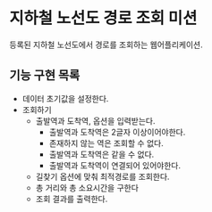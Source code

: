 # 지하철 노선도 경로 조회 미션

등록된 지하철 노선도에서 경로를 조회하는 웹어플리케이션.

## 기능 구현 목록

- 데이터 초기값을 설정한다.
- 조회하기
  - 출발역과 도착역, 옵션을 입력받는다.
    - 출발역과 도착역은 2글자 이상이어야한다.
    - 존재하지 않는 역은 조회할 수 없다.
    - 출발역과 도착역은 같을 수 없다.
    - 출발역과 도착역이 연결되어 있어야한다.
  - 길찾기 옵션에 맞춰 최적경로를 조회한다.
  - 총 거리와 총 소요시간을 구한다
  - 조회 결과를 출력한다.
